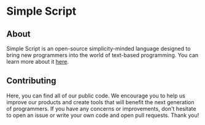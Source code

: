 # Simple Script
## About
Simple Script is an open-source simplicity-minded language designed to bring new programmers into the world of text-based programming. You can learn more about it [here](https://simplescript.co).
## Contributing
Here, you can find all of our public code. We encourage you to help us improve our products and create tools that will benefit the next generation of programmers. If you have any concerns or improvements, don't hesitate to open an issue or write your own code and open pull requests. Thank you!
